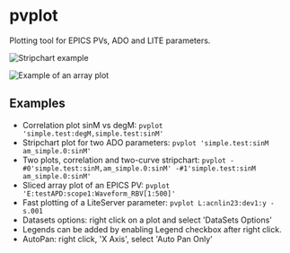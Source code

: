 # pvplot
Plotting tool for EPICS PVs, ADO and LITE parameters.

![Stripchart example](docs/pvplot_stripchart.png)

![Example of an array plot](docs/pvplot_arrays.png)

## Examples
- Correlation plot sinM vs degM: ```pvplot 'simple.test:degM,simple.test:sinM'```
- Stripchart plot for two ADO parameters: ```pvplot 'simple.test:sinM am_simple.0:sinM'```
- Two plots, correlation and two-curve stripchart: ```pvplot -#0'simple.test:sinM,am_simple.0:sinM' -#1'simple.test:sinM am_simple.0:sinM'```
- Sliced array plot of an EPICS PV: ```pvplot 'E:testAPD:scope1:Waveform_RBV[1:500]'```
- Fast plotting of a LiteServer parameter:  ```pvplot L:acnlin23:dev1:y -s.001```
- Datasets options: right click on a plot and select 'DataSets Options'
- Legends can be added by enabling Legend checkbox after right click.
- AutoPan: right click, 'X Axis', select 'Auto Pan Only'
